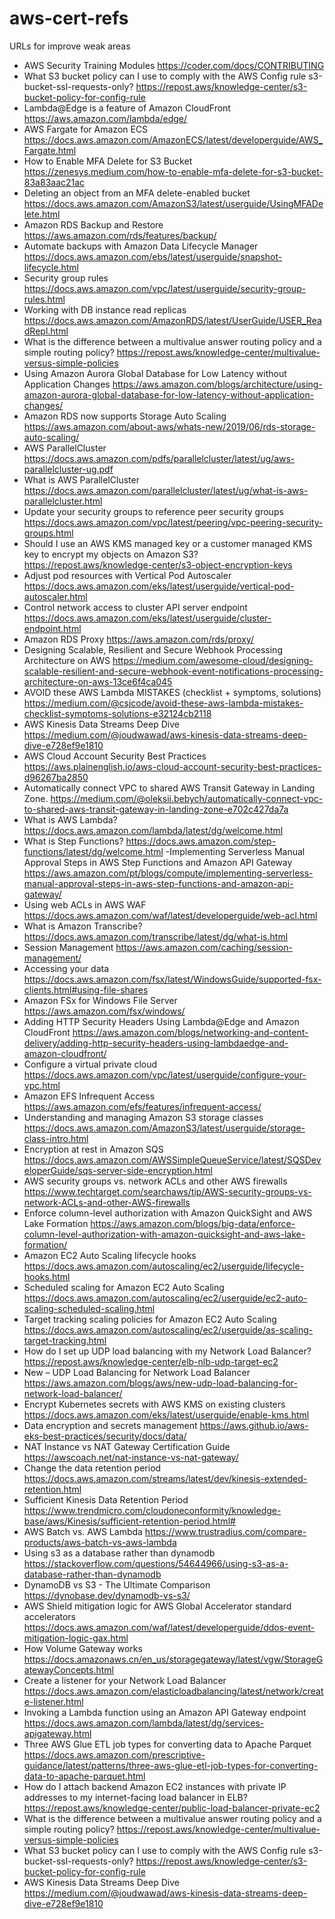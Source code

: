 # aws-cert-refs
URLs for improve weak areas 

- AWS Security Training Modules https://coder.com/docs/CONTRIBUTING
- What S3 bucket policy can I use to comply with the AWS Config rule s3-bucket-ssl-requests-only? https://repost.aws/knowledge-center/s3-bucket-policy-for-config-rule
- Lambda@Edge is a feature of Amazon CloudFront  https://aws.amazon.com/lambda/edge/
- AWS Fargate for Amazon ECS https://docs.aws.amazon.com/AmazonECS/latest/developerguide/AWS_Fargate.html
- How to Enable MFA Delete for S3 Bucket https://zenesys.medium.com/how-to-enable-mfa-delete-for-s3-bucket-83a83aac21ac
- Deleting an object from an MFA delete-enabled bucket https://docs.aws.amazon.com/AmazonS3/latest/userguide/UsingMFADelete.html
- Amazon RDS Backup and Restore https://aws.amazon.com/rds/features/backup/
- Automate backups with Amazon Data Lifecycle Manager  https://docs.aws.amazon.com/ebs/latest/userguide/snapshot-lifecycle.html
- Security group rules https://docs.aws.amazon.com/vpc/latest/userguide/security-group-rules.html
- Working with DB instance read replicas https://docs.aws.amazon.com/AmazonRDS/latest/UserGuide/USER_ReadRepl.html
- What is the difference between a multivalue answer routing policy and a simple routing policy? https://repost.aws/knowledge-center/multivalue-versus-simple-policies
- Using Amazon Aurora Global Database for Low Latency without Application Changes https://aws.amazon.com/blogs/architecture/using-amazon-aurora-global-database-for-low-latency-without-application-changes/
- Amazon RDS now supports Storage Auto Scaling https://aws.amazon.com/about-aws/whats-new/2019/06/rds-storage-auto-scaling/
- AWS ParallelCluster https://docs.aws.amazon.com/pdfs/parallelcluster/latest/ug/aws-parallelcluster-ug.pdf
- What is AWS ParallelCluster https://docs.aws.amazon.com/parallelcluster/latest/ug/what-is-aws-parallelcluster.html
- Update your security groups to reference peer security groups https://docs.aws.amazon.com/vpc/latest/peering/vpc-peering-security-groups.html
- Should I use an AWS KMS managed key or a customer managed KMS key to encrypt my objects on Amazon S3? https://repost.aws/knowledge-center/s3-object-encryption-keys
- Adjust pod resources with Vertical Pod Autoscaler https://docs.aws.amazon.com/eks/latest/userguide/vertical-pod-autoscaler.html
- Control network access to cluster API server endpoint https://docs.aws.amazon.com/eks/latest/userguide/cluster-endpoint.html
- Amazon RDS Proxy https://aws.amazon.com/rds/proxy/
- Designing Scalable, Resilient and Secure Webhook Processing Architecture on AWS https://medium.com/awesome-cloud/designing-scalable-resilient-and-secure-webhook-event-notifications-processing-architecture-on-aws-13ce6f4ca045
- AVOID these AWS Lambda MISTAKES (checklist + symptoms, solutions) https://medium.com/@csjcode/avoid-these-aws-lambda-mistakes-checklist-symptoms-solutions-e32124cb2118
- AWS Kinesis Data Streams Deep Dive https://medium.com/@joudwawad/aws-kinesis-data-streams-deep-dive-e728ef9e1810
- AWS Cloud Account Security Best Practices https://aws.plainenglish.io/aws-cloud-account-security-best-practices-d96267ba2850
- Automatically connect VPC to shared AWS Transit Gateway in Landing Zone. https://medium.com/@oleksii.bebych/automatically-connect-vpc-to-shared-aws-transit-gateway-in-landing-zone-e702c427da7a
- What is AWS Lambda? https://docs.aws.amazon.com/lambda/latest/dg/welcome.html
- What is Step Functions? https://docs.aws.amazon.com/step-functions/latest/dg/welcome.html
-Implementing Serverless Manual Approval Steps in AWS Step Functions and Amazon API Gateway https://aws.amazon.com/pt/blogs/compute/implementing-serverless-manual-approval-steps-in-aws-step-functions-and-amazon-api-gateway/
- Using web ACLs in AWS WAF https://docs.aws.amazon.com/waf/latest/developerguide/web-acl.html
- What is Amazon Transcribe? https://docs.aws.amazon.com/transcribe/latest/dg/what-is.html
- Session Management https://aws.amazon.com/caching/session-management/
- Accessing your data https://docs.aws.amazon.com/fsx/latest/WindowsGuide/supported-fsx-clients.html#using-file-shares
- Amazon FSx for Windows File Server https://aws.amazon.com/fsx/windows/
- Adding HTTP Security Headers Using Lambda@Edge and Amazon CloudFront https://aws.amazon.com/blogs/networking-and-content-delivery/adding-http-security-headers-using-lambdaedge-and-amazon-cloudfront/
- Configure a virtual private cloud https://docs.aws.amazon.com/vpc/latest/userguide/configure-your-vpc.html
- Amazon EFS Infrequent Access https://aws.amazon.com/efs/features/infrequent-access/
- Understanding and managing Amazon S3 storage classes https://docs.aws.amazon.com/AmazonS3/latest/userguide/storage-class-intro.html
- Encryption at rest in Amazon SQS https://docs.aws.amazon.com/AWSSimpleQueueService/latest/SQSDeveloperGuide/sqs-server-side-encryption.html
- AWS security groups vs. network ACLs and other AWS firewalls https://www.techtarget.com/searchaws/tip/AWS-security-groups-vs-network-ACLs-and-other-AWS-firewalls
- Enforce column-level authorization with Amazon QuickSight and AWS Lake Formation https://aws.amazon.com/blogs/big-data/enforce-column-level-authorization-with-amazon-quicksight-and-aws-lake-formation/
- Amazon EC2 Auto Scaling lifecycle hooks https://docs.aws.amazon.com/autoscaling/ec2/userguide/lifecycle-hooks.html
- Scheduled scaling for Amazon EC2 Auto Scaling https://docs.aws.amazon.com/autoscaling/ec2/userguide/ec2-auto-scaling-scheduled-scaling.html
- Target tracking scaling policies for Amazon EC2 Auto Scaling https://docs.aws.amazon.com/autoscaling/ec2/userguide/as-scaling-target-tracking.html
- How do I set up UDP load balancing with my Network Load Balancer? https://repost.aws/knowledge-center/elb-nlb-udp-target-ec2
- New – UDP Load Balancing for Network Load Balancer https://aws.amazon.com/blogs/aws/new-udp-load-balancing-for-network-load-balancer/
- Encrypt Kubernetes secrets with AWS KMS on existing clusters https://docs.aws.amazon.com/eks/latest/userguide/enable-kms.html
- Data encryption and secrets management https://aws.github.io/aws-eks-best-practices/security/docs/data/
- NAT Instance vs NAT Gateway Certification Guide https://awscoach.net/nat-instance-vs-nat-gateway/
- Change the data retention period https://docs.aws.amazon.com/streams/latest/dev/kinesis-extended-retention.html
- Sufficient Kinesis Data Retention Period https://www.trendmicro.com/cloudoneconformity/knowledge-base/aws/Kinesis/sufficient-retention-period.html#
- AWS Batch vs. AWS Lambda https://www.trustradius.com/compare-products/aws-batch-vs-aws-lambda
- Using s3 as a database rather than dynamodb https://stackoverflow.com/questions/54644966/using-s3-as-a-database-rather-than-dynamodb
- DynamoDB vs S3 - The Ultimate Comparison https://dynobase.dev/dynamodb-vs-s3/
- AWS Shield mitigation logic for AWS Global Accelerator standard accelerators https://docs.aws.amazon.com/waf/latest/developerguide/ddos-event-mitigation-logic-gax.html
- How Volume Gateway works https://docs.amazonaws.cn/en_us/storagegateway/latest/vgw/StorageGatewayConcepts.html 
- Create a listener for your Network Load Balancer https://docs.aws.amazon.com/elasticloadbalancing/latest/network/create-listener.html
- Invoking a Lambda function using an Amazon API Gateway endpoint https://docs.aws.amazon.com/lambda/latest/dg/services-apigateway.html
- Three AWS Glue ETL job types for converting data to Apache Parquet https://docs.aws.amazon.com/prescriptive-guidance/latest/patterns/three-aws-glue-etl-job-types-for-converting-data-to-apache-parquet.html
- How do I attach backend Amazon EC2 instances with private IP addresses to my internet-facing load balancer in ELB?
https://repost.aws/knowledge-center/public-load-balancer-private-ec2
- What is the difference between a multivalue answer routing policy and a simple routing policy?
https://repost.aws/knowledge-center/multivalue-versus-simple-policies
- What S3 bucket policy can I use to comply with the AWS Config rule s3-bucket-ssl-requests-only?
https://repost.aws/knowledge-center/s3-bucket-policy-for-config-rule
- AWS Kinesis Data Streams Deep Dive https://medium.com/@joudwawad/aws-kinesis-data-streams-deep-dive-e728ef9e1810

